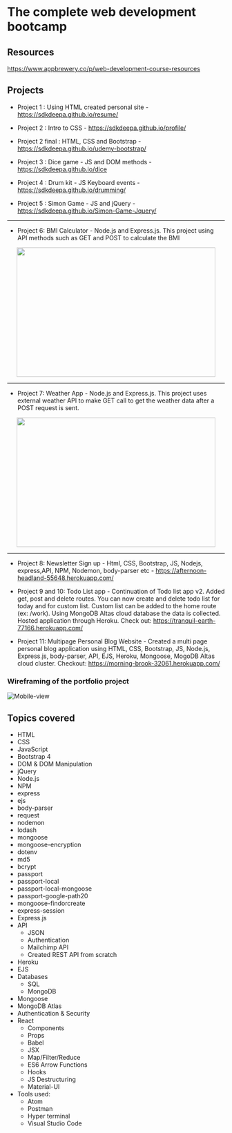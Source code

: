 # The complete web development bootcamp 

## Resources

https://www.appbrewery.co/p/web-development-course-resources

## Projects

- Project 1 : Using HTML created personal site - https://sdkdeepa.github.io/resume/

- Project 2 :  Intro to CSS - https://sdkdeepa.github.io/profile/

- Project 2 final : HTML, CSS and Bootstrap - https://sdkdeepa.github.io/udemy-bootstrap/

- Project 3 : Dice game - JS and DOM methods - https://sdkdeepa.github.io/dice

- Project 4 : Drum kit - JS Keyboard events - https://sdkdeepa.github.io/drumming/

- Project 5 : Simon Game - JS and jQuery - https://sdkdeepa.github.io/Simon-Game-Jquery/

-----------------------------------------------------------------------------------------------------------------------------------------------------------------

- Project 6: BMI Calculator - Node.js and Express.js. This project using API methods such as GET and POST to calculate the BMI

<p align="center">
  <img width="460" height="300" src="https://github.com/sdkdeepa/Udemy-web-bootcamp/blob/master/Calculator.gif">
</p>

-----------------------------------------------------------------------------------------------------------------------------------------------------------------

- Project 7: Weather App - Node.js and Express.js. This project uses external weather API to make GET call to get the weather data after a POST request is sent.

<p align="center">
  <img width="460" height="300" src="https://github.com/sdkdeepa/Udemy-web-bootcamp/blob/master/WeatherApp.gif">
</p>


-----------------------------------------------------------------------------------------------------------------------------------------------------------------

- Project 8: Newsletter Sign up - Html, CSS, Bootstrap, JS, Nodejs, express,API, NPM, Nodemon, body-parser etc - https://afternoon-headland-55648.herokuapp.com/ 

- Project 9 and 10: Todo List app - Continuation of Todo list app v2. Added get, post and delete routes. You can now create and delete todo list for today and for custom list. Custom list can be added to the home route (ex: /work). Using MongoDB Altas cloud database the data is collected. Hosted application through Heroku.
Check out: https://tranquil-earth-77166.herokuapp.com/

- Project 11: Multipage Personal Blog Website - Created a multi page personal blog application using HTML, CSS, Bootstrap, JS, Node.js, Express.js, body-parser, API, EJS, Heroku, Mongoose, MogoDB Altas cloud cluster. Checkout: https://morning-brook-32061.herokuapp.com/




### Wireframing of the portfolio project

![Mobile-view](https://github.com/sdkdeepa/Udemy-web-bootcamp/blob/master/TinDog.png)

## Topics covered

- HTML
- CSS
- JavaScript
- Bootstrap 4
- DOM & DOM Manipulation
- jQuery
- Node.js
- NPM
- express
- ejs
- body-parser
- request 
- nodemon
- lodash
- mongoose
- mongoose-encryption
- dotenv
- md5
- bcrypt
- passport
- passport-local
- passport-local-mongoose
- passport-google-path20
- mongoose-findorcreate
- express-session
- Express.js
- API
  * JSON
  * Authentication
  * Mailchimp API
  * Created REST API from scratch
- Heroku
- EJS
- Databases
  * SQL
  * MongoDB
- Mongoose
- MongoDB Atlas
- Authentication & Security
- React
  * Components
  * Props
  * Babel
  * JSX
  * Map/Filter/Reduce
  * ES6 Arrow Functions
  * Hooks
  * JS Destructuring
  * Material-UI
- Tools used:
  * Atom
  * Postman
  * Hyper terminal
  * Visual Studio Code


